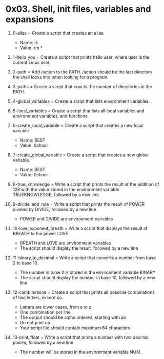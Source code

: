 # 0x03. Shell, init files, variables and expansions

1. 0-alias = Create a script that creates an alias.

	* Name: ls
	* Value: rm *
2. 1-hello_you = Create a script that prints hello user, where user is the current Linux user.
3. 2-path = Add /action to the PATH. /action should be the last directory the shell looks into when looking for a program.
4. 3-paths = Create a script that counts the number of directories in the PATH.
5. 4-global_variables = Create a script that lists environment variables.
6. 5-local_variables = Create a script that lists all local variables and environment variables, and functions.
7. 6-create_local_variable = Create a script that creates a new local variable.

	* Name: BEST
	* Value: School
8. 7-create_global_variable = Create a script that creates a new global variable.

	* Name: BEST
	* Value: School
9. 8-true_knowledge = Write a script that prints the result of the addition of 128 with the value stored in the environment variable TRUEKNOWLEDGE, followed by a new line.
10. 9-divide_and_rule = Write a script that prints the result of POWER divided by DIVIDE, followed by a new line.

	* POWER and DIVIDE are environment variables
11. 10-love_exponent_breath = Write a script that displays the result of BREATH to the power LOVE

	* BREATH and LOVE are environment variables
	* The script should display the result, followed by a new line
12. 11-binary_to_decimal = Write a script that converts a number from base 2 to base 10.

	* The number in base 2 is stored in the environment variable BINARY
	* The script should display the number in base 10, followed by a new line
13. 12-combinations = Create a script that prints all possible combinations of two letters, except oo.

	* Letters are lower cases, from a to z
	* One combination per line
	* The output should be alpha ordered, starting with aa
	* Do not print oo
	* Your script file should contain maximum 64 characters
14. 13-print_float = Write a script that prints a number with two decimal places, followed by a new line.

	* The number will be stored in the environment variable NUM.
